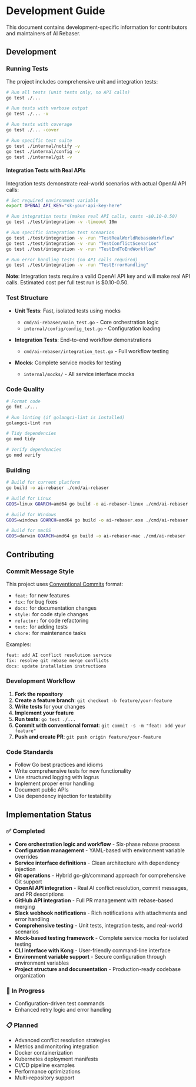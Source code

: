 # Development Guide

This document contains development-specific information for contributors and maintainers of AI Rebaser.

## Development

### Running Tests

The project includes comprehensive unit and integration tests:

```bash
# Run all tests (unit tests only, no API calls)
go test ./...

# Run tests with verbose output
go test ./... -v

# Run tests with coverage
go test ./... -cover

# Run specific test suite
go test ./internal/notify -v
go test ./internal/config -v
go test ./internal/git -v
```

#### Integration Tests with Real APIs

Integration tests demonstrate real-world scenarios with actual OpenAI API calls:

```bash
# Set required environment variable
export OPENAI_API_KEY="sk-your-api-key-here"

# Run integration tests (makes real API calls, costs ~$0.10-0.50)
go test ./test/integration -v -timeout 10m

# Run specific integration test scenarios
go test ./test/integration -v -run "TestRealWorldRebaseWorkflow"
go test ./test/integration -v -run "TestConflictScenarios"
go test ./test/integration -v -run "TestEndToEndWorkflow"

# Run error handling tests (no API calls required)
go test ./test/integration -v -run "TestErrorHandling"
```

**Note**: Integration tests require a valid OpenAI API key and will make real API calls. Estimated cost per full test run is $0.10-0.50.

### Test Structure

- **Unit Tests**: Fast, isolated tests using mocks
  - `cmd/ai-rebaser/main_test.go` - Core orchestration logic
  - `internal/config/config_test.go` - Configuration loading
  
- **Integration Tests**: End-to-end workflow demonstrations
  - `cmd/ai-rebaser/integration_test.go` - Full workflow testing
  
- **Mocks**: Complete service mocks for testing
  - `internal/mocks/` - All service interface mocks

### Code Quality

```bash
# Format code
go fmt ./...

# Run linting (if golangci-lint is installed)
golangci-lint run

# Tidy dependencies
go mod tidy

# Verify dependencies
go mod verify
```

### Building

```bash
# Build for current platform
go build -o ai-rebaser ./cmd/ai-rebaser

# Build for Linux
GOOS=linux GOARCH=amd64 go build -o ai-rebaser-linux ./cmd/ai-rebaser

# Build for Windows
GOOS=windows GOARCH=amd64 go build -o ai-rebaser.exe ./cmd/ai-rebaser

# Build for macOS
GOOS=darwin GOARCH=amd64 go build -o ai-rebaser-mac ./cmd/ai-rebaser
```

## Contributing

### Commit Message Style

This project uses [Conventional Commits](https://www.conventionalcommits.org/) format:

- `feat:` for new features
- `fix:` for bug fixes
- `docs:` for documentation changes
- `style:` for code style changes
- `refactor:` for code refactoring
- `test:` for adding tests
- `chore:` for maintenance tasks

Examples:
```bash
feat: add AI conflict resolution service
fix: resolve git rebase merge conflicts
docs: update installation instructions
```

### Development Workflow

1. **Fork the repository**
2. **Create a feature branch**: `git checkout -b feature/your-feature`
3. **Write tests** for your changes
4. **Implement your feature**
5. **Run tests**: `go test ./...`
6. **Commit with conventional format**: `git commit -s -m "feat: add your feature"`
7. **Push and create PR**: `git push origin feature/your-feature`

### Code Standards

- Follow Go best practices and idioms
- Write comprehensive tests for new functionality
- Use structured logging with logrus
- Implement proper error handling
- Document public APIs
- Use dependency injection for testability

## Implementation Status

### ✅ Completed
- **Core orchestration logic and workflow** - Six-phase rebase process
- **Configuration management** - YAML-based with environment variable overrides
- **Service interface definitions** - Clean architecture with dependency injection
- **Git operations** - Hybrid go-git/command approach for comprehensive Git support
- **OpenAI API integration** - Real AI conflict resolution, commit messages, and PR descriptions
- **GitHub API integration** - Full PR management with rebase-based merging
- **Slack webhook notifications** - Rich notifications with attachments and error handling
- **Comprehensive testing** - Unit tests, integration tests, and real-world scenarios
- **Mock-based testing framework** - Complete service mocks for isolated testing
- **CLI interface with Kong** - User-friendly command-line interface
- **Environment variable support** - Secure configuration through environment variables
- **Project structure and documentation** - Production-ready codebase organization

### 🔄 In Progress
- Configuration-driven test commands
- Enhanced retry logic and error handling

### 📋 Planned
- Advanced conflict resolution strategies
- Metrics and monitoring integration
- Docker containerization
- Kubernetes deployment manifests
- CI/CD pipeline examples
- Performance optimizations
- Multi-repository support